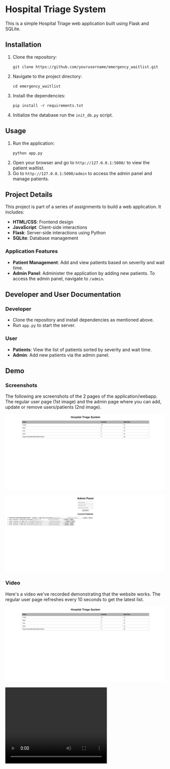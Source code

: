 # Hospital Triage System

This is a simple Hospital Triage web application built using Flask and SQLite.

## Installation

1. Clone the repository:
    ```
    git clone https://github.com/yourusername/emergency_waitlist.git
    ```
2. Navigate to the project directory:
    ```
    cd emergency_waitlist
    ```
3. Install the dependencies:
    ```
    pip install -r requirements.txt
    ```
4. Initialize the database run the `init_db.py` script.
    

## Usage

1. Run the application:
    ```
    python app.py
    ```
2. Open your browser and go to `http://127.0.0.1:5000/` to view the patient waitlist.
3. Go to `http://127.0.0.1:5000/admin` to access the admin panel and manage patients.

## Project Details

This project is part of a series of assignments to build a web application. It includes:

- **HTML/CSS**: Frontend design
- **JavaScript**: Client-side interactions
- **Flask**: Server-side interactions using Python
- **SQLite**: Database management

### Application Features

- **Patient Management**: Add and view patients based on severity and wait time.
- **Admin Panel**: Administer the application by adding new patients. To access the admin panel, navigate to `/admin`.

## Developer and User Documentation

### Developer

- Clone the repository and install dependencies as mentioned above.
- Run `app.py` to start the server.

### User

- **Patients**: View the list of patients sorted by severity and wait time.
- **Admin**: Add new patients via the admin panel.


## Demo

### Screenshots

The following are screenshots of the 2 pages of the application/webapp. The regular user page (1st image) and the admin page where you can add, update or remove users/patients (2nd image).

![regular page](https://github.com/celoufran12/hospital/blob/main/regular_user_page.PNG)

![admin page](https://github.com/celoufran12/hospital/blob/main/admin_page.PNG)


### Video

Here's a video we've recorded demonstrating that the website works. The regular user page refreshes every 10 seconds to get the latest list.

[![Demo video](https://github.com/celoufran12/hospital/blob/main/regular_user_page.PNG)](https://github.com/celoufran12/hospital/blob/main/compressed_CSI3140_Hospital_demo.mp4)

<video width="320" height="240" controls>
  <source src="https://github.com/celoufran12/hospital/blob/main/compressed_CSI3140_Hospital_demo.mp4" type="video/mp4">
  Your browser does not support the video tag.
</video>
